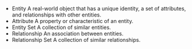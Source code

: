  - Entity
 A real-world object that has a unique identity, a set of attributes, and relationships with other entities.
- Attribute
 A property or characteristic of an entity.
 - Entity Set
 A collection of similar entities.
 - Relationship
 An association between entities.
 - Relationship Set
 A collection of similar relationships.
